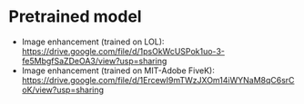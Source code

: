 # Pretrained model

- Image enhancement (trained on LOL): https://drive.google.com/file/d/1psOkWcUSPok1uo-3-fe5MbgfSaZDeOA3/view?usp=sharing  
- Image enhancement (trained on MIT-Adobe FiveK): https://drive.google.com/file/d/1ErcewI9mTWzJXOm14iWYNaM8qC6srCoK/view?usp=sharing  

